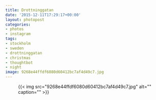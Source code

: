 ```yaml
---
title: Drottninggatan
date: '2015-12-11T17:29:17+00:00'
layout: photopost
categories:
- photos
- instagram
tags:
- stockholm
- sweden
- drottninggatan
- christmas
- thoughtbot
- night
image: 9268e44ffdf6080d60412bc7af4d49c7.jpg
---
```


<figure class="photo photo--square">
  {{< img src="9268e44ffdf6080d60412bc7af4d49c7.jpg" alt="" caption="" >}}

</figure>





